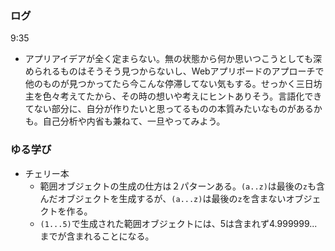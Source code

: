 ### ログ
9:35  
- アプリアイデアが全く定まらない。無の状態から何か思いつこうとしても深められるものはそうそう見つからないし、Webアプリボードのアプローチで他のものが見つかってたら今こんな停滞してない気もする。せっかく三日坊主を色々考えてたから、その時の想いや考えにヒントありそう。言語化できてない部分に、自分が作りたいと思ってるものの本質みたいなものがあるかも。自己分析や内省も兼ねて、一旦やってみよう。

### ゆる学び
- チェリー本  
  - 範囲オブジェクトの生成の仕方は２パターンある。`(a..z)`は最後の`z`も含んだオブジェクトを生成するが、`(a...z)`は最後の`z`を含まないオブジェクトを作る。  
  - `(1...5)`で生成された範囲オブジェクトには、5は含まれず4.999999...までが含まれることになる。  

